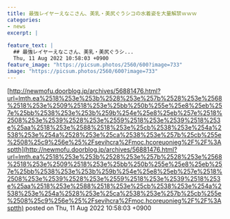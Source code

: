 ```yaml
---
title: 最強レイヤーえなこさん、美乳・美尻ぐうシコの水着姿を大量解禁ｗｗｗ
categories:
- news
excerpt: |
  
feature_text: |
  ## 最強レイヤーえなこさん、美乳・美尻ぐうシ...
  Thu, 11 Aug 2022 10:58:03 +0900
feature_image: "https://picsum.photos/2560/600?image=733"
image: "https://picsum.photos/2560/600?image=733"
---
```


[http://newmofu.doorblog.jp/archives/56881476.html?url=lmth.ea%2518%253e%253b%2528%253e%257b%2528%253e%2568%2518%253e%2509%2518%253e%25bb%250b%255e%25e8%25eb%257e%25bb%2538%253e%253b%259b%254e%25e8%25eb%257e%2518%2508%253e%2539%2528%253e%2559%2518%253e%2539%2518%253e%25aa%2518%253e%2588%2518%253e%25cb%2538%253e%254a%2538%253e%254a%2528%253e%25ca%2538%253e%257b%25cb%255e%2508%25c9%256e%25%2Fsevihcra%2Fmoc.hcoreuonieg%2F%2F%3Asptth](http://newmofu.doorblog.jp/archives/56881476.html?url=lmth.ea%2518%253e%253b%2528%253e%257b%2528%253e%2568%2518%253e%2509%2518%253e%25bb%250b%255e%25e8%25eb%257e%25bb%2538%253e%253b%259b%254e%25e8%25eb%257e%2518%2508%253e%2539%2528%253e%2559%2518%253e%2539%2518%253e%25aa%2518%253e%2588%2518%253e%25cb%2538%253e%254a%2538%253e%254a%2528%253e%25ca%2538%253e%257b%25cb%255e%2508%25c9%256e%25%2Fsevihcra%2Fmoc.hcoreuonieg%2F%2F%3Asptth)
posted on Thu, 11 Aug 2022 10:58:03 +0900

<!--more-->


